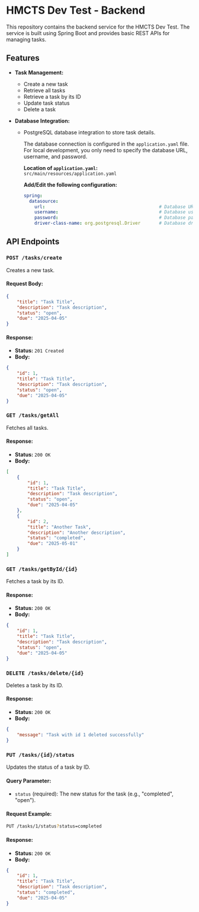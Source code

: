 # HMCTS Dev Test - Backend

This repository contains the backend service for the HMCTS Dev Test. The service is built using Spring Boot and provides basic REST APIs for managing tasks.

## Features

- **Task Management:**
  - Create a new task
  - Retrieve all tasks
  - Retrieve a task by its ID
  - Update task status
  - Delete a task

- **Database Integration:**
  - PostgreSQL database integration to store task details.

    The database connection is configured in the `application.yaml` file. For local development, you only need to specify the database URL, username, and password.
    
    **Location of `application.yaml`:**  
    `src/main/resources/application.yaml`
    
    **Add/Edit the following configuration:**
    
    ```yaml
    spring:
      datasource:
        url:                                           # Database URL
        username:                                      # Database username
        password:                                      # Database password
        driver-class-name: org.postgresql.Driver       # Database driver
    ```

## API Endpoints

### `POST /tasks/create`
Creates a new task.

#### Request Body:
```json
{
    "title": "Task Title",
    "description": "Task description",
    "status": "open",
    "due": "2025-04-05"
}
```
#### Response:
- **Status:** `201 Created`
- **Body:**
```json
{
    "id": 1,
    "title": "Task Title",
    "description": "Task description",
    "status": "open",
    "due": "2025-04-05"
}
```

### `GET /tasks/getAll`
Fetches all tasks.

#### Response:
- **Status:** `200 OK`
- **Body:**
```json
[
    {
        "id": 1,
        "title": "Task Title",
        "description": "Task description",
        "status": "open",
        "due": "2025-04-05"
    },
    {
        "id": 2,
        "title": "Another Task",
        "description": "Another description",
        "status": "completed",
        "due": "2025-05-01"
    }
]
```

### `GET /tasks/getById/{id}`
Fetches a task by its ID.

#### Response:
- **Status:** `200 OK`
- **Body:**
```json
{
    "id": 1,
    "title": "Task Title",
    "description": "Task description",
    "status": "open",
    "due": "2025-04-05"
}
```

### `DELETE /tasks/delete/{id}`
Deletes a task by its ID.

#### Response:
- **Status:** `200 OK`
- **Body:**
```json
{
    "message": "Task with id 1 deleted successfully"
}
```

### `PUT /tasks/{id}/status`
Updates the status of a task by ID.

#### Query Parameter:
- `status` (required): The new status for the task (e.g., "completed", "open").

#### Request Example:
```bash
PUT /tasks/1/status?status=completed
```

#### Response:
- **Status:** `200 OK`
- **Body:**
```json
{
    "id": 1,
    "title": "Task Title",
    "description": "Task description",
    "status": "completed",
    "due": "2025-04-05"
}
```



